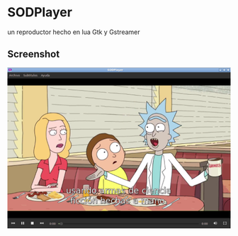 # SODPlayer

un reproductor hecho en lua Gtk y Gstreamer

## Screenshot

![screenshot](vistas/images/screenshot2.png) 
